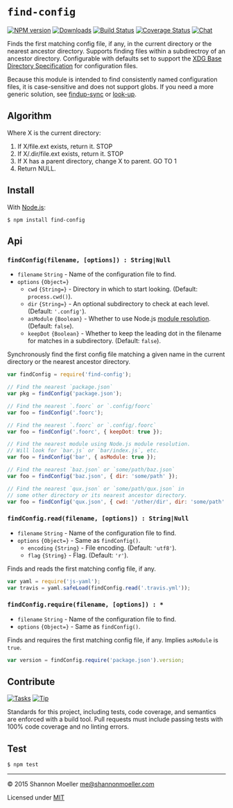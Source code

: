 # `find-config`

[![NPM version][npm-img]][npm-url] [![Downloads][downloads-img]][npm-url] [![Build Status][travis-img]][travis-url] [![Coverage Status][coveralls-img]][coveralls-url] [![Chat][gitter-img]][gitter-url]

Finds the first matching config file, if any, in the current directory or the nearest ancestor directory. Supports finding files within a subdirectroy of an ancestor directory. Configurable with defaults set to support the [XDG Base Directory Specification][xdg] for configuration files.

Because this module is intended to find consistently named configuration files, it is case-sensitive and does not support globs. If you need a more generic solution, see [findup-sync][fus] or [look-up][lku].

[fus]: https://www.npmjs.com/package/findup-sync
[lku]: https://www.npmjs.com/package/look-up
[xdg]: http://standards.freedesktop.org/basedir-spec/basedir-spec-latest.html

## Algorithm

Where X is the current directory:

1. If X/file.ext exists, return it. STOP
2. If X/.dir/file.ext exists, return it. STOP
3. If X has a parent directory, change X to parent. GO TO 1
4. Return NULL.

## Install

With [Node.js](http://nodejs.org):

    $ npm install find-config

## Api

### `findConfig(filename, [options]) : String|Null`

- `filename` `String` - Name of the configuration file to find.
- `options` `{Object=}`
  - `cwd` `{String=}` - Directory in which to start looking. (Default: `process.cwd()`).
  - `dir` `{String=}` - An optional subdirectory to check at each level. (Default: `'.config'`).
  - `asModule` `{Boolean}` - Whether to use Node.js [module resolution][modres]. (Default: `false`).
  - `keepDot` `{Boolean}` - Whether to keep the leading dot in the filename for matches in a subdirectory. (Default: `false`).

Synchronously find the first config file matching a given name in the current directory or the nearest ancestor directory.

[modres]: https://nodejs.org/api/modules.html#modules_all_together

```js
var findConfig = require('find-config');

// Find the nearest `package.json`
var pkg = findConfig('package.json');

// Find the nearest `.foorc` or `.config/foorc`
var foo = findConfig('.foorc');

// Find the nearest `.foorc` or `.config/.foorc`
var foo = findConfig('.foorc', { keepDot: true });

// Find the nearest module using Node.js module resolution.
// Will look for `bar.js` or `bar/index.js`, etc.
var foo = findConfig('bar', { asModule: true });

// Find the nearest `baz.json` or `some/path/baz.json`
var foo = findConfig('baz.json', { dir: 'some/path' });

// Find the nearest `qux.json` or `some/path/qux.json` in
// some other directory or its nearest ancestor directory.
var foo = findConfig('qux.json', { cwd: '/other/dir', dir: 'some/path' });
```

### `findConfig.read(filename, [options]) : String|Null`

- `filename` `String` - Name of the configuration file to find.
- `options` `{Object=}` - Same as `findConfig()`.
  - `encoding` `{String}` - File encoding. (Default: `'utf8'`).
  - `flag` `{String}` - Flag. (Default: `'r'`).

Finds and reads the first matching config file, if any.

```js
var yaml = require('js-yaml');
var travis = yaml.safeLoad(findConfig.read('.travis.yml'));
```

### `findConfig.require(filename, [options]) : *`

- `filename` `String` - Name of the configuration file to find.
- `options` `{Object=}` - Same as `findConfig()`.

Finds and requires the first matching config file, if any. Implies `asModule` is `true`.

```js
var version = findConfig.require('package.json').version;
```

## Contribute

[![Tasks][waffle-img]][waffle-url] [![Tip][gittip-img]][gittip-url]

Standards for this project, including tests, code coverage, and semantics are enforced with a build tool. Pull requests must include passing tests with 100% code coverage and no linting errors.

## Test

    $ npm test

----

© 2015 Shannon Moeller <me@shannonmoeller.com>

Licensed under [MIT](http://shannonmoeller.com/mit.txt)

[coveralls-img]: http://img.shields.io/coveralls/shannonmoeller/find-config/master.svg?style=flat-square
[coveralls-url]: https://coveralls.io/r/shannonmoeller/find-config
[downloads-img]: http://img.shields.io/npm/dm/find-config.svg?style=flat-square
[gitter-img]:    http://img.shields.io/badge/gitter-join_chat-1dce73.svg?style=flat-square
[gitter-url]:    https://gitter.im/shannonmoeller/find-config
[gittip-img]:    http://img.shields.io/gittip/shannonmoeller.svg?style=flat-square
[gittip-url]:    https://www.gittip.com/shannonmoeller
[npm-img]:       http://img.shields.io/npm/v/find-config.svg?style=flat-square
[npm-url]:       https://npmjs.org/package/find-config
[travis-img]:    http://img.shields.io/travis/shannonmoeller/find-config.svg?style=flat-square
[travis-url]:    https://travis-ci.org/shannonmoeller/find-config
[waffle-img]:    http://img.shields.io/github/issues/shannonmoeller/find-config.svg?style=flat-square
[waffle-url]:    http://waffle.io/shannonmoeller/find-config
